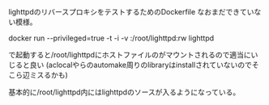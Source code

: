 lighttpdのリバースプロキシをテストするためのDockerfile 
なおまだできていない模様。

docker run --privileged=true -t -i -v <path>:/root/lighttpd:rw lighttpd

で起動すると/root/lighttpdにホストファイルの<path>がマウントされるので適当にいじると良い
(aclocalやらのautomake周りのlibraryはinstallされていないのでそこら辺ミスるかも)

基本的に/root/lighttpd内にはlighttpdのソースが入るようになっている。

